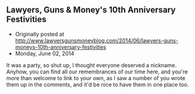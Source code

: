 ## Lawyers, Guns &amp; Money's 10th Anniversary Festivities

 * Originally posted at http://www.lawyersgunsmoneyblog.com/2014/06/lawyers-guns-moneys-10th-anniversary-festivities
 * Monday, June 02, 2014

It was a party, so shut up, I thought everyone deserved a nickname. Anyhow, you can find all our remembrances of our time here, and you're more than welcome to link to your own, as I saw a number of you wrote them up in the comments, and it'd be nice to have them in one place too.